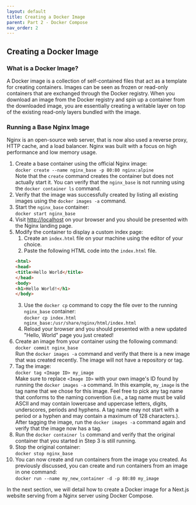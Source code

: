 ```yaml
---
layout: default
title: Creating a Docker Image
parent: Part 2 - Docker Compose
nav_order: 2
---
```


## Creating a Docker Image

### What is a Docker Image?

A Docker image is a collection of self-contained files that act as a template for creating containers. Images can be seen as frozen or read-only containers that are exchanged through the Docker registry. When you download an image from the Docker registry and spin up a container from the downloaded image, you are essentially creating a writable layer on top of the existing read-only layers bundled with the image.  

### Running a Base Nginx Image

Nginx is an open-source web server, that is now also used a reverse proxy, HTTP cache, and a load balancer. Nginx was built with a focus on high performance and low memory usage.  

1. Create a base container using the official Nginx image:  
`docker create --name nginx_base -p 80:80 nginx:alpine`  
Note that the `create` command creates the container but does not actually start it. You can verify that the `nginx_base` is not running using the `docker container ls` command.  
2. Verify that the image was successfully created by listing all existing images using the `docker images -a` command.  
3. Start the `nginx_base` container:  
`docker start nginx_base`  
4. Visit [http://localhost](http://localhost) on your browser and you should be presented with the Nginx landing page.  
5. Modify the container to display a custom index page:  
    1. Create an `index.html` file on your machine using the editor of your choice.  
    2. Paste the following HTML code into the `index.html` file.  
    ```html
    <html>
    <head>
    <title>Hello World</title>
    </head>
    <body>
    <h1>Hello World!</h1>
    </body>
    ```
    3. Use the `docker cp` command to copy the file over to the running `nginx_base` container:  
    `docker cp index.html nginx_base:/usr/share/nginx/html/index.html`
    4. Reload your browser and you should presented with a new updated "Hello, World" page you just created!  
6. Create an image from your container using the following command:  
`docker commit nginx_base`  
Run the `docker images -a` command and verify that there is a new image that was created recently. The image will not have a repository or tag.  
7. Tag the image:  
`docker tag <Image ID> my_image`  
Make sure to replace `<Image ID>` with your own image's ID found by running the `docker images -a` command. In this example, `my_image` is the tag name that we chose for this image. Feel free to pick any tag name that conforms to the naming convention (i.e., a tag name must be valid ASCII and may contain lowercase and uppercase letters, digits, underscores, periods and hyphens. A tag name may not start with a period or a hyphen and may contain a maximum of 128 characters.).  
After tagging the image, run the `docker images -a` command again and verify that the image now has a tag.  
8. Run the `docker container ls` command and verify that the original container that you started in Step 3 is still running.  
9. Stop the original container:  
`docker stop nginx_base`  
10. You can now create and run containers from the image you created. As previously discussed, you can create and run containers from an image in one command:  
`docker run --name my_new_container -d -p 80:80 my_image`

In the next section, we will detail how to create a Docker image for a Next.js website serving from a Nginx server using Docker Compose.    
